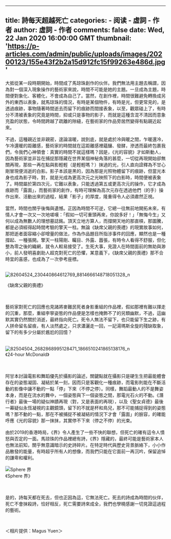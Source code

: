 
---
title: 詩每天超越死亡
categories: 
    - 阅读
    - 虛詞 - 作者
author: 虛詞 - 作者
comments: false
date: Wed, 22 Jan 2020 16:00:00 GMT
thumbnail: 'https://p-articles.com/admin/public/uploads/images/20200123/155e43f2b2a15d912fc15f99263e486d.jpg'
---

<div>   
<p>大抵從某一段時期開始，時間成了馬琼珠創作的伙伴。我們無法用主題去稱謂，因為對一個深入現象操作的藝術家來說，時間不可能是她的主題。一旦成為主題，時間便對象化、客體化，不會成為自己了。當然，在創作裡，時間很難避免轉換成另外的東西以表象，就馬琼珠的情況，有時是某個物件，有時是光，但更常見的，是透過痕跡，事物隨著時間逝去而留下的痕跡而間接表象，以至，觀眾碰上了，有時分不清被表象的究竟是時間，抑或只是事物的影子，而就是這種含混不清因而意象充盈的狀態，令時間跨越了疏離的隙縫，在藝術家的作品旁居然變得有點親近起來。<br><br>不過，這種親近並非親密，遑論溫暖，說到底，就是處於冷與暖之間，乍暖還冷，乍冷還暖的距離感，藝術家的時間就在這距離感裡蘊釀、發酵，滲透而最終包裹我們，令我們心神領會：真實的時間不就這樣嗎？因是，《光的容貌》才如斯動人，因為藝術家並非旨在捕捉那隱藏在世界某個神秘角落的甚麼，一切從再現開始卻無關再現，那些一再在點與影輕輕（是輕輕嗎？）抹過的光，引人直向詮釋為不甘心剛冒現便消逝的白影。影子本該是黑的，因為那是光照物體留下的痕跡，但當光本身也成為影子時，對，就是光成為更高次元之光映照下的白影時，時間便被表象了。時間屬於第四次元，它難以表象，只能透過第五或更高次元的操作，它才成為痕跡而「露面」，而藝術家的創作，有時可理解為高次元存在透過他們（的手）操作出來、活動出來的過程，結果「影子」的厚度，隆重得令人必須肅然正視。<br><br>當然，時間也關乎後悔與遺憾。正因為時間不可逆，它總一往無前地開拓未來，有情人才會一次又一次地嗟嘆：「假如一切可重頭再來，你說多好！」「無悔今生」又何以成為無數人的理想墓誌銘。頂天立地方算人，而撐開天地的那直槓，那圖騰，都是必須經得起時間考驗的擎天一柱。無論《缺席父親的喪禮》的現實故事如何，那把逝者面容縮小卻增量的做法，作為作品題目所指涉事件的回應，顯然也是一種撐起、一種張開。擎天一柱陽剛、矚目、外露、囂張，有時令人看得不舒服，但化整為零之後的織網，就令人較易接受了。生死大事，見證人在時間面前的無助與渺小，前人發明喜劇助人超克對死亡的恐懼，某意義下，《缺席父親的喪禮》那不合時宜的喜感，也成為了一次參考座標。<br><br></p><p><img src="https://p-articles.com/admin/public/uploads/images/20200123/155e43f2b2a15d912fc15f99263e486d.jpg" alt="82604524_230440864612769_8814666148718051328_n" style="max-width:100%;" class referrerpolicy="no-referrer"><br></p><p>《缺席父親的喪禮》</p><p><br><br>藝術家對死亡的回應也見諸將麥難民死者身影重組的作品裡，假如那裡有難以揮走的沉重，那麼，重組李寧姿態的作品便是怎樣也掩飾不了的另類幽默，不過，這幽默其實仍然關於消逝，最終指向死亡。死令人無法不留下，也只能留下生之跡，有人拼命留名留痕，有人淡然處之，只求瀟灑走一回，一記湯瑪斯全旋的殘缺取象，留下的有多少分屬於尷尬的回憶？<br><br><br><img src="https://p-articles.com/admin/public/uploads/images/20200123/25e0f3b14276dae6918f2a14b5ce0453.jpg" alt="82504504_2682868995128471_1866510241865138176_n" style="max-width:100%;" referrerpolicy="no-referrer"><br>《24-hour McDonald》<br><br><br></p><p>阿甘本討論電影和舞蹈優先於攝影的論述，關鍵點就在攝影只是硬生生把最能體會存在的姿態凝固、凝結於某一刻，因而只是客觀化一種痕跡，而電影則能在不斷活動的影像中讓不動的一點「停」下來（不停之停）。同樣，舞蹈最動人的不是舞姿本身，而是在流水的舞中，一個姿態與下一個姿態之間，那電光石火的不動。《潛行者》最後一場的疑似神蹟再現（對，又是表面的再現），以及《聖女貞德》最後一幕疑似永恆凝視的主觀鏡頭，留下的不就是杯和鳥兒，那不可能捕捉得到的姿態嗎？那不動的一點，那在不被捕捉不被凝結的情況下才會「露面」的臉容，的確能呼應《光的容貌》那一抹抹，其實停不下來（停之不停）的光束。<br><br>由於2019的香港時局，《界》令人產生了一些不快的聯想，但死亡的確有這令人憤怒與否定的一面。馬琼珠的作品裡總有詩，《界》隱藏的，最終可能是藝術家本人也無法前知，關乎無意識暗示的史詩碎片。在特定時代與歷史背景脈絡下，小小作品散發的能量，有時超乎所有人的想像，而我們只能在它面前一再沉吟，保留追悼的謙卑和權利。<br><br><img src="https://p-articles.com/admin/public/uploads/images/20200123/90ed3a68c1e315aa2eaabce1b08e0e0e.jpg" alt="Sphere 界" style="max-width:100%;" class referrerpolicy="no-referrer"><br>《Sphere 界》<br><br><br></p><p>是的，詩每天都在死去，但也正因為這，它無法死亡。死去的詩成為時間的伙伴，死亡不會抹殺詩，恰好相反，死亡需要詩來成全，我們也學曉感謝一切見證這過程的藝術。</p><p><br></p><p>＜相片提供：Magus Yuen＞</p>  
</div>
            